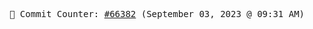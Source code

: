 <p align="center">
    <samp>
        📮 Commit Counter: <a href="https://github.com/Javascript-void0/Javascript-void0/commits/main">#66382</a> (September 03, 2023 @ 09:31 AM)
    </samp>
</p>